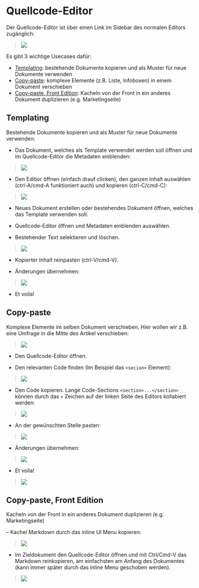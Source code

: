 # Quellcode-Editor

Der Quellcode-Editor ist über einen Link im Sidebar des normalen Editors zugänglich: 
> ![](./images/templating/quellcode-link.png)

Es gibt 3 wichtige Usecases dafür:

* [Templating](#templating): bestehende Dokumente kopieren und als Muster für neue Dokumente verwenden
* [Copy-paste](#copy-paste): komplexe Elemente (z.B. Liste, Infoboxen) in einem Dokument verschieben
* [Copy-paste, Front Edition](#copy-paste-front-edition): Kacheln von der Front in ein anderes Dokument duplizieren (e.g. Marketingseite)

## Templating

Bestehende Dokumente kopieren und als Muster für neue Dokumente verwenden:

- Das Dokument, welches als Template verwendet werden soll öffnen und im Quellcode-Editor die Metadaten einblenden:
> ![](./images/templating/metadaten-checkbox.png)

- Den Editior öffnen (einfach drauf clicken), den ganzen Inhalt auswählen (ctrl-A/cmd-A funktioniert auch) und kopieren (ctrl-C/cmd-C):
> ![](./images/templating/select-all.png)

- Neues Dokument erstellen oder bestehendes Dokument öffnen, welches das Template verwenden soll.

- Quellcode-Editor öffnen und Metadaten einblenden auswählen.

- Bestehender Text selektieren und löschen.
> ![](./images/templating/empty-editor.png)

- Kopierter Inhalt reinpasten (ctrl-V/cmd-V).

- Änderungen übernehmen:
> ![](./images/templating/save.png)

- Et voila!

## Copy-paste

Komplexe Elemente im selben Dokument verschieben. Hier wollen wir z.B. eine Umfrage in die Mitte des Artikel verschieben:
> ![](./images/copypaste/init.png)
 
- Den Quellcode-Editor öffnen.

- Den relevanten Code finden (Im Beispiel das `<secion>` Element):
> ![](./images/copypaste/find-section.png)

- Den Code kopieren. Lange Code-Sections `<section>...</section>` können durch das `>` Zeichen auf der linken Seite des Editors kollabiert werden:
> ![](./images/copypaste/copy-closed-section.png) 

- An der gewünschten Stelle pasten:
> ![](./images/copypaste/paste-section.png) 

- Änderungen übernehmen:
> ![](./images/copypaste/save.png)

- Et voila!
> ![](./images/copypaste/end-result.png) 

## Copy-paste, Front Edition

Kacheln von der Front in ein anderes Dokument duplizieren (e.g. Marketingseite)

– Kachel Markdown durch das inline UI Menu kopieren:
> ![](./images/copypastefront/inline.png)

 - Im Zieldokument den Quellcode-Editor öffnen und mit Ctrl/Cmd-V das Markdown reinkopieren, am einfachsten am Anfang des Dokumentes (kann immer später durch das inline Menu geschoben werden).
 > ![](./images/copypastefront/copy.png)
 